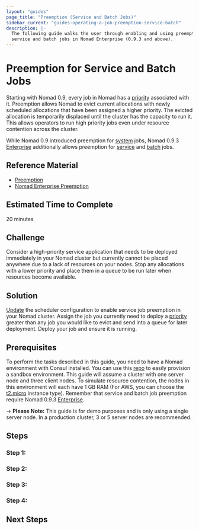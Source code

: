 ```yaml
---
layout: "guides"
page_title: "Preemption (Service and Batch Jobs)"
sidebar_current: "guides-operating-a-job-preemption-service-batch"
description: |-
  The following guide walks the user through enabling and using preemption on
  service and batch jobs in Nomad Enterprise (0.9.3 and above). 
---
```


# Preemption for Service and Batch Jobs

Starting with Nomad 0.9, every job in Nomad has a [priority][priority]
associated with it. Preemption allows Nomad to evict current allocations with
newly scheduled allocations that have been assigned a higher priority. The
evicted allocation is temporarily displaced until the cluster has the capacity
to run it. This allows operators to run high priority jobs even under resource
contention across the cluster.

While Nomad 0.9 introduced preemption for [system][system-job] jobs, Nomad 0.9.3
[Enterprise][enterprise] additionally allows preemption for
[service][service-job] and [batch][batch-job] jobs.

## Reference Material

- [Preemption][preemption]
- [Nomad Enterprise Preemption][enterprise-preemption]

## Estimated Time to Complete

20 minutes

## Challenge

Consider a high-priority service application that needs to be deployed
immediately in your Nomad cluster but currently cannot be placed anywhere due to
a lack of resources on your nodes. Stop any allocations with a lower priority
and place them in a queue to be run later when resources become available.

## Solution

[Update][update-scheduler] the scheduler configuration to enable service job
preemption in your Nomad cluster. Assign the job you currently need to deploy a
[priority][priority] greater than any job you would like to evict and send into
a queue for later deployment. Deploy your job and ensure it is running.

## Prerequisites

To perform the tasks described in this guide, you need to have a Nomad
environment with Consul installed. You can use this
[repo](https://github.com/hashicorp/nomad/tree/master/terraform#provision-a-nomad-cluster-in-the-cloud)
to easily provision a sandbox environment. This guide will assume a cluster with
one server node and three client nodes. To simulate resource contention, the
nodes in this environment will each have 1 GB RAM (For AWS, you can choose the
[t2.micro][t2-micro] instance type). Remember that service and batch job
preemption require Nomad 0.9.3 [Enterprise][enterprise].

-> **Please Note:** This guide is for demo purposes and is only using a single
server node. In a production cluster, 3 or 5 server nodes are recommended.

## Steps

### Step 1:


### Step 2: 


### Step 3: 


### Step 4: 


## Next Steps

[batch-job]: /docs/schedulers.html#batch
[enterprise]: /docs/enterprise/index.html
[enterprise-preemption]: /docs/enterprise/preemption/index.html
[preemption]: /docs/internals/scheduling/preemption.html
[priority]: /docs/job-specification/job.html#priority
[service-job]: /docs/schedulers.html#service
[system-job]: /docs/schedulers.html#system
[t2-micro]: https://aws.amazon.com/ec2/instance-types/
[update-scheduler]: /api/operator.html#update-scheduler-configuration